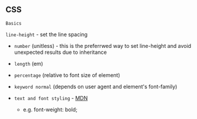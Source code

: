 ## CSS

`Basics`

`line-height` - set the line spacing

* `number` (unitless) - this is the preferrwed way to set line-height and avoid unexpected results due to inheritance

* `length` (em)

* `percentage` (relative to font size of element)

* `keyword normal` (depends on user agent and element's font-family)

* `text and font styling` - [MDN](https://developer.mozilla.org/en-US/docs/Learn/CSS/Styling_text/Fundamentals)

    * e.g. font-weight: bold;